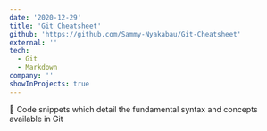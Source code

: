 ```yaml
---
date: '2020-12-29'
title: 'Git Cheatsheet'
github: 'https://github.com/Sammy-Nyakabau/Git-Cheatsheet'
external: ''
tech:
  - Git
  - Markdown
company: ''
showInProjects: true
---
```


📖 Code snippets which detail the fundamental syntax and concepts available in Git
